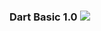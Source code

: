 <p>
<h3>
  Dart Basic 1.0   <a>
    <img src="https://img.shields.io/badge/Dart-0175C2?style=for-the-badge&logo=dart&logoColor=white" />
  </a> 
</h3>
 
</p>
